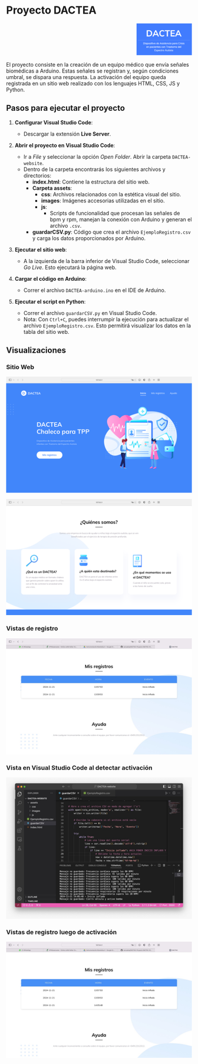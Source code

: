 # Proyecto DACTEA

<div style="text-align: right;">
  <img src="Fotos/logo.png" alt="Logo" width="150">
</div>

El proyecto consiste en la creación de un equipo médico que envía señales biomédicas a Arduino. Estas señales se registran y, según condiciones umbral, se dispara una respuesta. La activación del equipo queda registrada en un sitio web realizado con los lenguajes HTML, CSS, JS y Python.

## Pasos para ejecutar el proyecto

1. **Configurar Visual Studio Code**:
   - Descargar la extensión **Live Server**.

2. **Abrir el proyecto en Visual Studio Code**:
   - Ir a _File_ y seleccionar la opción _Open Folder_. Abrir la carpeta `DACTEA-website`.
   - Dentro de la carpeta encontrarás los siguientes archivos y directorios:
     - **index.html**: Contiene la estructura del sitio web.
     - **Carpeta assets**:
       - **css**: Archivos relacionados con la estética visual del sitio.
       - **images**: Imágenes accesorias utilizadas en el sitio.
       - **js**:
         - Scripts de funcionalidad que procesan las señales de bpm y rpm, manejan la conexión con Arduino y generan el archivo `.csv`.
     - **guardarCSV.py**: Código que crea el archivo `EjemploRegistro.csv` y carga los datos proporcionados por Arduino.

3. **Ejecutar el sitio web**:
   - A la izquierda de la barra inferior de Visual Studio Code, seleccionar _Go Live_. Esto ejecutará la página web.

4. **Cargar el código en Arduino**:
   - Correr el archivo `DACTEA-arduino.ino` en el IDE de Arduino.

5. **Ejecutar el script en Python**:
   - Correr el archivo `guardarCSV.py` en Visual Studio Code.
   - Nota: Con `Ctrl+C`, puedes interrumpir la ejecución para actualizar el archivo `EjemploRegistro.csv`. Esto permitirá visualizar los datos en la tabla del sitio web.

## Visualizaciones

### Sitio Web

![Vista del sitio web](Fotos/WEB0.png)

![Ejemplo de datos registrados](Fotos/WEB1.png)

### Vistas de registro

![Gráficos de datos](Fotos/WEB2.jpeg)

### Vista en Visual Studio Code al detectar activación

![Configuración en VSC](Fotos/VSC.jpeg)

### Vistas de registro luego de activación

![Gráficos de datos](Fotos/WEB3.jpeg)
